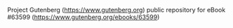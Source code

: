 Project Gutenberg (https://www.gutenberg.org) public repository for eBook #63599 (https://www.gutenberg.org/ebooks/63599)
